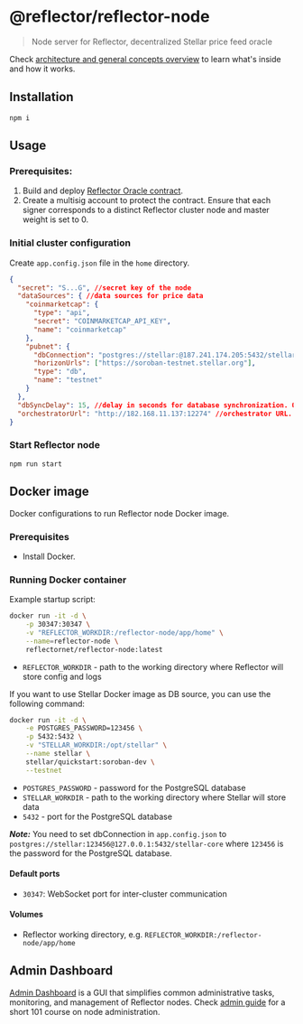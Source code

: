 # @reflector/reflector-node

> Node server for Reflector, decentralized Stellar price feed oracle

Check [architecture and general concepts overview](docs/how-it-works.md) to learn what's inside and how it works.

## Installation

```
npm i
```

## Usage

### Prerequisites:

1. Build and deploy [Reflector Oracle contract](https://github.com/reflector-network/reflector-contract).
2. Create a multisig account to protect the contract. Ensure that each signer corresponds to a distinct Reflector cluster node and 
   master weight is set to 0.

### Initial cluster configuration

Create `app.config.json` file in the `home` directory.

```json
{
  "secret": "S...G", //secret key of the node
  "dataSources": { //data sources for price data
    "coinmarketcap": {
      "type": "api",
      "secret": "COINMARKETCAP_API_KEY",
      "name": "coinmarketcap"
    },
    "pubnet": {
      "dbConnection": "postgres://stellar:@187.241.174.205:5432/stellar-core",
      "horizonUrls": ["https://soroban-testnet.stellar.org"],
      "type": "db",
      "name": "testnet"
    }
  },
  "dbSyncDelay": 15, //delay in seconds for database synchronization. Optional, default is 15
  "orchestratorUrl": "http://182.168.11.137:12274" //orchestrator URL. Optional, default is "https://orchestrator.reflector.world"
}
```

### Start Reflector node

```
npm run start
```

## Docker image

Docker configurations to run Reflector node Docker image.

### Prerequisites

- Install Docker.

### Running Docker container

Example startup script:

```bash
docker run -it -d \
    -p 30347:30347 \
    -v "REFLECTOR_WORKDIR:/reflector-node/app/home" \
    --name=reflector-node \
    reflectornet/reflector-node:latest
```
- `REFLECTOR_WORKDIR` - path to the working directory where Reflector will store config and logs

If you want to use Stellar Docker image as DB source, you can use the following command:

```bash
docker run -it -d \
    -e POSTGRES_PASSWORD=123456 \
    -p 5432:5432 \
    -v "STELLAR_WORKDIR:/opt/stellar" \
    --name stellar \
    stellar/quickstart:soroban-dev \
    --testnet
```

- `POSTGRES_PASSWORD` - password for the PostgreSQL database
- `STELLAR_WORKDIR` - path to the working directory where Stellar will store data
- `5432` - port for the PostgreSQL database

**_Note:_** You need to set dbConnection in `app.config.json` to `postgres://stellar:123456@127.0.0.1:5432/stellar-core` where `123456` is the
password for the PostgreSQL database.

#### Default ports 

- `30347`: WebSocket port for inter-cluster communication

#### Volumes

- Reflector working directory, e.g. `REFLECTOR_WORKDIR:/reflector-node/app/home`

## Admin Dashboard

[Admin Dashboard](https://node-admin.reflector.world) is a GUI that simplifies common administrative tasks, monitoring, and management of Reflector nodes.
Check [admin guide](docs/admin/guide/index.md) for a short 101 course on node administration.